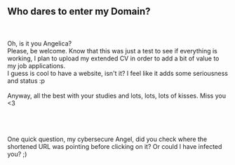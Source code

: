 <h2>Who dares to enter my Domain?</h2>
<br><br>
Oh, is it you Angelica?
<br>
Please, be welcome. Know that this was just a test to see if everything is working, I plan to upload my extended CV in order to add a bit of value to my job applications. <br>
I guess is cool to have a website, isn't it? I feel like it adds some seriousness and status :p <br><br>
Anyway, all the best with your studies and lots, lots, lots of kisses. Miss you <3

<br><br><br>
One quick question, my cybersecure Angel, did you check where the shortened URL was pointing before clicking on it? Or could I have infected you? ;)
